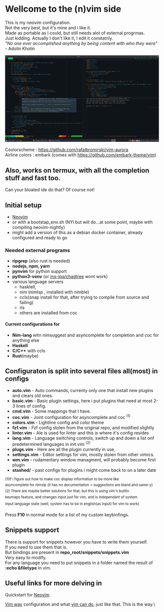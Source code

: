 
# Wellcome to the (n)vim side
This is my neovim configuration.\
Not the very best, but it's mine and i like it.\
Made as portable as I could, but still needs alot of external progrmas.\
Just kidding. Actually I don't like it, I edit it constatnly.\
*"No one ever accomplished anything by being content with who they were"* - Adolin Kholin

<p>
<img src="https://github.com/Rosen-Popov/nvim/blob/master/.img/nvim.png"  title="This is what peak performance looks like">
</p>

Coolorscheme : https://github.com/rafalbromirski/vim-aurora \
Airline colors : embark (comes with https://github.com/embark-theme/vim) 

## Also, works on termux, with all the completion stuff and fast too.
Can your bloated ide do that? Of course not!

## Initial setup
- [Neovim]
- or with a bootstap_env.sh (NYI but will do...at some point, maybe with compiling neovim-nightly)
- might add a version of this as a debian docker container, already configured and ready to go

### Needed external programs 
- **ripgrep** (also rust is needed)
- **nodejs, npm, yarn**
- **pynvim** for python support
- **python3-venv** (or [ms-jpq/chadtree] wont work)
- various language servers 
    - hasklell, 
    - nim (nimlsp , installed with nimble)
    - ccls(snap install for that, after trying to compile from source and failing)
    - rls
    - others are installed from coc

####  Current configurations for  
- **Nim-lang** witn nimsuggest and asyncomplete for completion and coc for anything else
- **Haskell**
- **C/C++** with ccls
- **Rust**(maybe)

## Configuraton is split into several files all(most) in configs
- **auto.vim** - Auto commands, currenty only one that install new plugins and clears old ones.
- **basic.vim** - Basic plugin settings, here i put plugins that need at most 2-3 lines of config.
- **cmd.vim** - Some mappings that I have.
- **coc.vim** - Joint configuration for asyncomplete and coc <sup>(1)</sup>
- **colors.vim** - Lightline config and color theme
- **fzf.vim** - Fzf config stolen from the original repo, and modified slightly
- **linter.vim** - Ale is used for linter and this is where it's config resides
- **lang.vim** - Language switching controls, switch up and down a list onf predetermined languages in init.vim <sup>(2)</sup>
- **plugs.vim** - Here are all the plugin currently in use, 
- **settings.vim** - Editor settings for vim, mostly stolen from other vimrcs.
- **wm.vim** - rudamentary window managment, will probably become first plugin
- **stashed/**  - past configs for plugins i might come back to on a later date

 <sup>(1)If i figure out how to make coc display information to be more like \
 asyncomplete for nimslp (it has no documentation + suggestions are bland and same-y) </sup>\
 <sup>(2) There are maybe better solutions for that, but this is using vim's builtin\
 keymaps feature, and changes input just for vim, and is independant of system\
 input language state (well, system has to be in english(as input) for vim to work)<sup>

Press **F10**  in normal mode for a list of my custom keybinfings.

## Snippets support

There is support for snippets however you have to write them yourself.\
If you need to use them that is.\
But bindings are present in **repo_root/snippets/snippets.vim**\
Very easy to modify.\
For any language you need to put snippets in a folder named the result of **:echo &filetype** in vim.


## Useful links for more delving in
Quickstart for [Neovim].

[Neovim]: https://www.linode.com/docs/guides/how-to-install-neovim-and-plugins-with-vim-plug/

[Vim way] configuration and what [vim can do], just like that. This is the way.\

[Vim way]: https://www.youtube.com/watch?v=DogKdiRx7ls
[vim can do]: https://www.youtube.com/watch?v=XA2WjJbmmoM
[ms-jpq/chadtree]:https://github.com/ms-jpq/chadtree 

